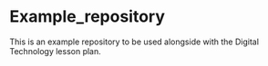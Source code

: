 # Example_repository
This is an example repository to be used alongside with the Digital Technology lesson plan.
